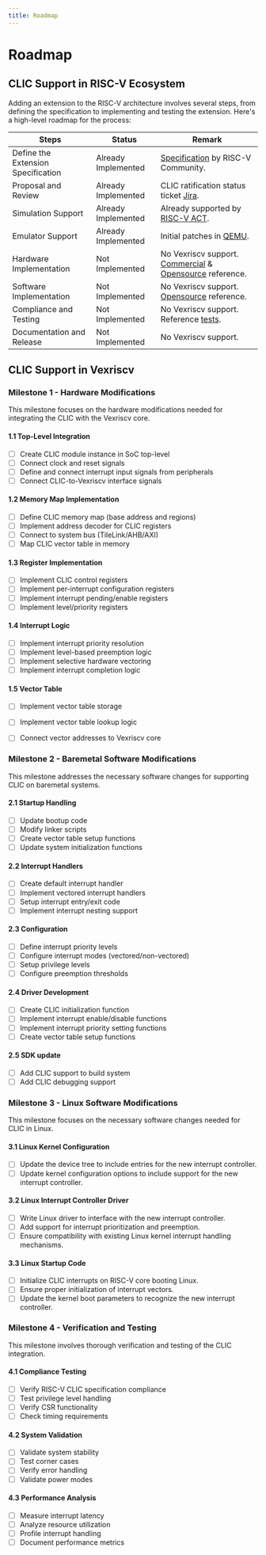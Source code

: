```yaml
---
title: Roadmap
---
```


Roadmap
=======

## CLIC Support in RISC-V Ecosystem 

Adding an extension to the RISC-V architecture involves several steps, from defining the specification to implementing and testing the extension. Here's a high-level roadmap for the process:

| Steps                             | Status           | Remark      |
|-----------------------------------|------------------|-------------|
| Define the Extension Specification|Already Implemented|[Specification](https://github.com/riscv/riscv-fast-interrupt) by RISC-V Community.|
| Proposal and Review               |Already Implemented|CLIC ratification status ticket [Jira](https://lf-riscv.atlassian.net/browse/RVS-1017).|
| Simulation Support                |Already Implemented|Already supported by [RISC-V ACT](https://lf-riscv.atlassian.net/browse/RVS-2506).|
| Emulator Support                  |Already Implemented|Initial patches in [QEMU](https://mail.gnu.org/archive/html/qemu-devel/2024-08/msg02791.html).|
| Hardware Implementation           |Not Implemented|No Vexriscv support. [Commercial](https://lf-riscv.atlassian.net/browse/RVS-2513) & [Opensource](https://github.com/pulp-platform/clic) reference.|
| Software Implementation           |Not Implemented|No Vexriscv support. [Opensource](https://github.com/pulp-platform/pulp-freertos/blob/master/drivers/clic.c) reference.|
| Compliance and Testing            |Not Implemented|No Vexriscv support. Reference [tests](https://github.com/pulp-platform/safety_island/tree/main/sw/tests/runtime_clic_basic).|
| Documentation and Release         |Not Implemented|No Vexriscv support.|


## CLIC Support in Vexriscv

### Milestone 1 - Hardware Modifications

This milestone focuses on the hardware modifications needed for integrating the CLIC with the Vexriscv core.

#### 1.1 Top-Level Integration
- [ ] Create CLIC module instance in SoC top-level
- [ ] Connect clock and reset signals
- [ ] Define and connect interrupt input signals from peripherals
- [ ] Connect CLIC-to-Vexriscv interface signals

#### 1.2 Memory Map Implementation
- [ ] Define CLIC memory map (base address and regions)
- [ ] Implement address decoder for CLIC registers
- [ ] Connect to system bus (TileLink/AHB/AXI)
- [ ] Map CLIC vector table in memory

#### 1.3 Register Implementation
- [ ] Implement CLIC control registers
- [ ] Implement per-interrupt configuration registers
- [ ] Implement interrupt pending/enable registers
- [ ] Implement level/priority registers

#### 1.4 Interrupt Logic
- [ ] Implement interrupt priority resolution
- [ ] Implement level-based preemption logic
- [ ] Implement selective hardware vectoring
- [ ] Implement interrupt completion logic

#### 1.5 Vector Table
- [ ] Implement vector table storage
- [ ] Implement vector table lookup logic
- [ ] Connect vector addresses to Vexriscv core


### Milestone 2 - Baremetal Software Modifications

This milestone addresses the necessary software changes for supporting CLIC on baremetal systems.

#### 2.1 Startup Handling
- [ ] Update bootup code
- [ ] Modify linker scripts
- [ ] Create vector table setup functions
- [ ] Update system initialization functions

#### 2.2 Interrupt Handlers
- [ ] Create default interrupt handler
- [ ] Implement vectored interrupt handlers
- [ ] Setup interrupt entry/exit code
- [ ] Implement interrupt nesting support

#### 2.3 Configuration
- [ ] Define interrupt priority levels
- [ ] Configure interrupt modes (vectored/non-vectored)
- [ ] Setup privilege levels
- [ ] Configure preemption thresholds

#### 2.4 Driver Development
- [ ] Create CLIC initialization function
- [ ] Implement interrupt enable/disable functions
- [ ] Implement interrupt priority setting functions
- [ ] Create vector table setup functions

#### 2.5 SDK update
- [ ] Add CLIC support to build system
- [ ] Add CLIC debugging support

### Milestone 3 - Linux Software Modifications

This milestone focuses on the necessary software changes needed for CLIC in Linux.

#### 3.1 Linux Kernel Configuration
- [ ] Update the device tree to include entries for the new interrupt controller.
- [ ] Update kernel configuration options to include support for the new interrupt controller.

#### 3.2 Linux Interrupt Controller Driver
- [ ] Write Linux driver to interface with the new interrupt controller.
- [ ] Add support for interrupt prioritization and preemption.
- [ ] Ensure compatibility with existing Linux kernel interrupt handling mechanisms.
    
#### 3.3 Linux Startup Code
- [ ] Initialize CLIC interrupts on RISC-V core booting Linux.
- [ ] Ensure proper initialization of interrupt vectors.
- [ ] Update the kernel boot parameters to recognize the new interrupt controller.

### Milestone 4 - Verification and Testing

This milestone involves thorough verification and testing of the CLIC integration.

#### 4.1 Compliance Testing
- [ ] Verify RISC-V CLIC specification compliance
- [ ] Test privilege level handling
- [ ] Verify CSR functionality
- [ ] Check timing requirements

#### 4.2 System Validation
- [ ] Validate system stability
- [ ] Test corner cases
- [ ] Verify error handling
- [ ] Validate power modes

#### 4.3 Performance Analysis
- [ ] Measure interrupt latency
- [ ] Analyze resource utilization
- [ ] Profile interrupt handling
- [ ] Document performance metrics